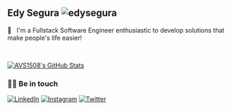<h2>Edy Segura <img src="https://komarev.com/ghpvc/?username=edysegura" alt="edysegura" /></h2>

👨 &nbsp; I'm a Fullstack Software Engineer enthusiastic to develop solutions that make people's life easier!

<br/>

[![AVS1508's GitHub Stats](https://github-readme-stats.vercel.app/api?username=edysegura&show_icons=true)](https://github.com/edysegura)

<h3> 🤝🏻 Be in touch </h3>

<p>
  <a href="https://www.linkedin.com/in/edysegura/"><img alt="LinkedIn" src="https://img.shields.io/badge/LinkedIn-edysegura-blue?style=flat-square&logo=linkedin"></a>
  <a href="https://www.instagram.com/edysegura/"><img alt="Instagram" src="https://img.shields.io/badge/Instagram-edysegura-blue?style=flat-square&logo=instagram"></a>
  <a href="https://www.twitter.com/edysegura/"><img alt="Twitter" src="https://img.shields.io/badge/Twitter-edysegura-blue?style=flat-square&logo=twitter"></a>
</p>
